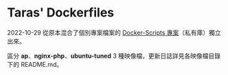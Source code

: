 # Taras' Dockerfiles

2022-10-29 從原本混合了個別專案檔案的 [Docker-Scripts 專案](https://github.com/Wujidadi/Docker-Scripts)（私有庫）獨立出來。

區分 **ap**、**nginx-php**、**ubuntu-tuned** 3 種映像檔，更新日誌詳見各映像檔目錄下的 README.md。
